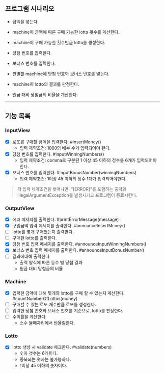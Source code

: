 ## 프로그램 시나리오

- 금액을 넣는다.
- machine이 금액에 따른 구매 가능한 lotto 횟수를 계산한다.
- machine이 구매 가능한 횟수만큼 lotto를 생성한다.

- 당첨 번호를 입력한다.
- 보너스 번호를 입력한다.

- 판별할 machine에 당첨 번호와 보너스 번호를 넣는다.
- machine이 lotto의 결과를 판정한다.
- 원금 대비 당첨금의 비율을 계산한다.

---

## 기능 목록

### InputView

- [x] 로또를 구매할 금액을 입력한다. #insertMoney()
    - 입력 제약조건: 1000의 배수 수가 입력되어야 한다.
- [x] 당첨 번호를 입력한다. #inputWinningNumbers()
    - 입력 제약조건: comma로 구분된 1 이상 45 이하의 정수를 6개가 입력되어야한다.
- [x] 보너스 번호를 입력한다. #inputBonusNumber(winningNumbers)
    - 입력 제약조건: 1이상 45 이하의 정수 1개가 입력되어야한다.

> 각 입력 제약조건을 벗어나면, "[ERROR]"를 포함하는 출력과 IllegalArgumentException를 발생시키고 프로그램이 종료시킨다.

### OutputView
- [x] 에러 메세지를 출력한다. #printErrorMessage(message)
- [x] 구입금액 입력 메세지를 출력한다. #announceInsertMoney()
- [ ] lotto를 몇개 구매했는지 출력한다.
- [ ] 구매한 lotto를 출력한다.
- [x] 당첨 번호 입력 메세지를 출력한다. #announceInputWinningNumbers()
- [x] 보너스 번호 입력 메세지를 출력한다. #announceInputBonusNumber()
- [ ] 결과에대해 출력한다.
  - 출력 양식에 따른 등수 별 당첨 결과
  - 원금 대비 당첨금의 비율

### Machine

- [x] 입력한 금액에 대해 몇개의 lotto를 구매 할 수 있는지 계산한다. #countNumberOfLottos(money)
- [ ] 구매할 수 있는 로또 개수만큼 로또를 생성한다.
- [ ] 입력한 당첨 번호와 보너스 번호를 기준으로, lotto를 판정한다.
- [ ] 수익률을 계산한다.
    - 소수 둘째자리에서 반올림한다.

### Lotto
- [x] lotto 생성 시 validate 체크한다. #validate(numbers)
  - 숫자 갯수는 6개이다.
  - 중복되는 숫자는 불가능하다.
  - 1이상 45 이하의 숫자이다.
